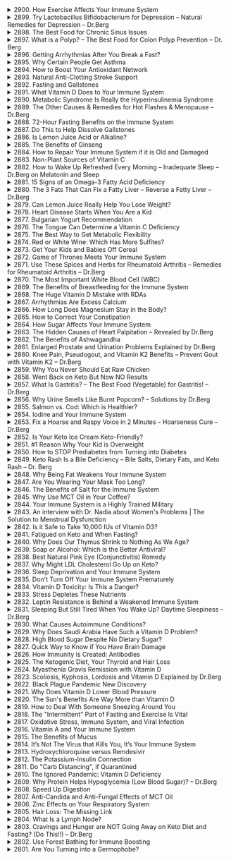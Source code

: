 <details>
<summary>2900. How Exercise Affects Your Immune System</summary>

[[Youtube]](https://www.youtube.com/watch?v=q8ikSYtVExs)


</details>

<details>
<summary>2899. Try Lactobacillus Bifidobacterium for Depression – Natural Remedies for Depression – Dr.Berg</summary>

[[Youtube]](https://www.youtube.com/watch?v=bKZ7P9f1UU8)


</details>

<details>
<summary>2898. The Best Food for Chronic Sinus Issues</summary>

[[Youtube]](https://www.youtube.com/watch?v=-A_qqTy4fEw)


</details>

<details>
<summary>2897. What is a Polyp? – The Best Food for Colon Polyp Prevention – Dr. Berg</summary>

[[Youtube]](https://www.youtube.com/watch?v=R7jp_VHJKkg)


</details>

<details>
<summary>2896. Getting Arrhythmias After You Break a Fast?</summary>

[[Youtube]](https://www.youtube.com/watch?v=0ZkA8zHXdtE)


</details>

<details>
<summary>2895. Why Certain People Get Asthma</summary>

[[Youtube]](https://www.youtube.com/watch?v=c2w1A01lSmM)


</details>

<details>
<summary>2894. How to Boost Your Antioxidant Network</summary>

[[Youtube]](https://www.youtube.com/watch?v=-cm-hpjK8gs)


</details>

<details>
<summary>2893. Natural Anti-Clotting Stroke Support</summary>

[[Youtube]](https://www.youtube.com/watch?v=wjTYVmU32qQ)


</details>

<details>
<summary>2892. Fasting and Gallstones</summary>

[[Youtube]](https://www.youtube.com/watch?v=2lGuXBwudKw)


</details>

<details>
<summary>2891. What Vitamin D Does to Your Immune System</summary>

[[Youtube]](https://www.youtube.com/watch?v=EvGH3kG5u4c)


</details>

<details>
<summary>2890. Metabolic Syndrome Is Really the Hyperinsulinemia Syndrome</summary>

[[Youtube]](https://www.youtube.com/watch?v=P1gB0RTqi-I)


</details>

<details>
<summary>2889. The Other Causes & Remedies for Hot Flashes & Menopause – Dr.Berg</summary>

[[Youtube]](https://www.youtube.com/watch?v=M-9GzRP904g)


</details>

<details>
<summary>2888. 72-Hour Fasting Benefits on the Immune System</summary>

[[Youtube]](https://www.youtube.com/watch?v=q9tgNrgYOPI)


</details>

<details>
<summary>2887. Do This to Help Dissolve Gallstones</summary>

[[Youtube]](https://www.youtube.com/watch?v=j5C68hmOBy0)


</details>

<details>
<summary>2886. Is Lemon Juice Acid or Alkaline?</summary>

[[Youtube]](https://www.youtube.com/watch?v=3UH0jatfoQI)


</details>

<details>
<summary>2885. The Benefits of Ginseng</summary>

[[Youtube]](https://www.youtube.com/watch?v=o2itz0s7RP8)


</details>

<details>
<summary>2884. How to Repair Your Immune System if it is Old and Damaged</summary>

[[Youtube]](https://www.youtube.com/watch?v=EdeBok0jOT0)


</details>

<details>
<summary>2883. Non-Plant Sources of Vitamin C</summary>

[[Youtube]](https://www.youtube.com/watch?v=xVKsKzRBwag)


</details>

<details>
<summary>2882. How to Wake Up Refreshed Every Morning – Inadequate Sleep – Dr.Berg on Melatonin and Sleep</summary>

[[Youtube]](https://www.youtube.com/watch?v=PxYQLRSsdus)


</details>

<details>
<summary>2881. 15 Signs of an Omega-3 Fatty Acid Deficiency</summary>

[[Youtube]](https://www.youtube.com/watch?v=aDmw9WiUfcE)


</details>

<details>
<summary>2880. The 3 Fats That Can Fix a Fatty Liver –  Reverse a Fatty Liver – Dr.Berg</summary>

[[Youtube]](https://www.youtube.com/watch?v=l6kfGsAnV0w)


</details>

<details>
<summary>2879. Can Lemon Juice Really Help You Lose Weight?</summary>

[[Youtube]](https://www.youtube.com/watch?v=2Z6xbpuUsds)


</details>

<details>
<summary>2878. Heart Disease Starts When You Are a Kid</summary>

[[Youtube]](https://www.youtube.com/watch?v=bXDqiZGkBZw)


</details>

<details>
<summary>2877. Bulgarian Yogurt Recommendation</summary>

[[Youtube]](https://www.youtube.com/watch?v=rHlQ6Ea9oWw)


</details>

<details>
<summary>2876. The Tongue Can Determine a Vitamin C Deficiency</summary>

[[Youtube]](https://www.youtube.com/watch?v=T1YLaPKNJx8)


</details>

<details>
<summary>2875. The Best Way to Get Metabolic Flexibility</summary>

[[Youtube]](https://www.youtube.com/watch?v=PqtS67ov0XU)


</details>

<details>
<summary>2874. Red or White Wine: Which Has More Sulfites?</summary>

[[Youtube]](https://www.youtube.com/watch?v=iMj5Edcc2bw)


</details>

<details>
<summary>2873. Get Your Kids and Babies Off Cereal</summary>

[[Youtube]](https://www.youtube.com/watch?v=E2vfxw6pY3g)


</details>

<details>
<summary>2872. Game of Thrones Meets Your Immune System</summary>

[[Youtube]](https://www.youtube.com/watch?v=VON01PTcu2g)


</details>

<details>
<summary>2871. Use These Spices and Herbs for Rheumatoid Arthritis – Remedies for Rheumatoid Arthritis – Dr.Berg</summary>

[[Youtube]](https://www.youtube.com/watch?v=dMygKOOhcgA)


</details>

<details>
<summary>2870. The Most Important White Blood Cell (WBC)</summary>

[[Youtube]](https://www.youtube.com/watch?v=3rFnlRtGDZs)


</details>

<details>
<summary>2869. The Benefits of Breastfeeding for the Immune System</summary>

[[Youtube]](https://www.youtube.com/watch?v=Cs-zHOB2Elc)


</details>

<details>
<summary>2868. The Huge Vitamin D Mistake with RDAs</summary>

[[Youtube]](https://www.youtube.com/watch?v=wq1HcFAg4fQ)


</details>

<details>
<summary>2867. Arrhythmias Are Excess Calcium</summary>

[[Youtube]](https://www.youtube.com/watch?v=6aaKbsrHLCo)


</details>

<details>
<summary>2866. How Long Does Magnesium Stay in the Body?</summary>

[[Youtube]](https://www.youtube.com/watch?v=Ul2MRZWnGCA)


</details>

<details>
<summary>2865. How to Correct Your Constipation</summary>

[[Youtube]](https://www.youtube.com/watch?v=Fi0PLevPrbk)


</details>

<details>
<summary>2864. How Sugar Affects Your Immune System</summary>

[[Youtube]](https://www.youtube.com/watch?v=mqd-MdtES4s)


</details>

<details>
<summary>2863. The Hidden Causes of Heart Palpitation – Revealed by Dr.Berg</summary>

[[Youtube]](https://www.youtube.com/watch?v=QiiCtjZ1y6I)


</details>

<details>
<summary>2862. The Benefits of Ashwagandha</summary>

[[Youtube]](https://www.youtube.com/watch?v=3BjwBvy8mLs)


</details>

<details>
<summary>2861. Enlarged Prostate and Urination Problems Explained by Dr.Berg</summary>

[[Youtube]](https://www.youtube.com/watch?v=R3gnuGfhh88)


</details>

<details>
<summary>2860. Knee Pain, Pseudogout, and Vitamin K2 Benefits – Prevent Gout with Vitamin K2 – Dr.Berg</summary>

[[Youtube]](https://www.youtube.com/watch?v=RXsc_ESNESw)


</details>

<details>
<summary>2859. Why You Never Should Eat Raw Chicken</summary>

[[Youtube]](https://www.youtube.com/watch?v=ow2UidL4dVU)


</details>

<details>
<summary>2858. Went Back on Keto But Now NO Results</summary>

[[Youtube]](https://www.youtube.com/watch?v=WGfsBEPdhXg)


</details>

<details>
<summary>2857. What Is Gastritis? – The Best Food (Vegetable) for Gastritis! – Dr.Berg</summary>

[[Youtube]](https://www.youtube.com/watch?v=B9SlvZ2wqUI)


</details>

<details>
<summary>2856. Why Urine Smells Like Burnt Popcorn? – Solutions by Dr.Berg</summary>

[[Youtube]](https://www.youtube.com/watch?v=OlpexmireMA)


</details>

<details>
<summary>2855. Salmon vs. Cod: Which is Healthier?</summary>

[[Youtube]](https://www.youtube.com/watch?v=6CgiMl-w3VI)


</details>

<details>
<summary>2854. Iodine and Your Immune System</summary>

[[Youtube]](https://www.youtube.com/watch?v=5QumHUBdHlw)


</details>

<details>
<summary>2853. Fix a Hoarse and Raspy Voice in 2 Minutes – Hoarseness Cure – Dr.Berg</summary>

[[Youtube]](https://www.youtube.com/watch?v=oaDwhOWMRI8)


</details>

<details>
<summary>2852. Is Your Keto Ice Cream Keto-Friendly?</summary>

[[Youtube]](https://www.youtube.com/watch?v=d2SCICVqgPE)


</details>

<details>
<summary>2851. #1 Reason Why Your Kid is Overweight</summary>

[[Youtube]](https://www.youtube.com/watch?v=YlQbaWbHpZo)


</details>

<details>
<summary>2850. How to STOP Prediabetes from Turning into Diabetes</summary>

[[Youtube]](https://www.youtube.com/watch?v=Swg05Gv0wMU)


</details>

<details>
<summary>2849. Keto Rash Is a Bile Deficiency – Bile Salts, Dietary Fats, and Keto Rash – Dr. Berg</summary>

[[Youtube]](https://www.youtube.com/watch?v=Xyeq2KA--IA)


</details>

<details>
<summary>2848. Why Being Fat Weakens Your Immune System</summary>

[[Youtube]](https://www.youtube.com/watch?v=_-bgyDgWOHM)


</details>

<details>
<summary>2847. Are You Wearing Your Mask Too Long?</summary>

[[Youtube]](https://www.youtube.com/watch?v=C-G8YT7xXTc)


</details>

<details>
<summary>2846. The Benefits of Salt for the Immune System</summary>

[[Youtube]](https://www.youtube.com/watch?v=UahudnzuJ8c)


</details>

<details>
<summary>2845. Why Use MCT Oil in Your Coffee?</summary>

[[Youtube]](https://www.youtube.com/watch?v=cc2aJ57bYsM)


</details>

<details>
<summary>2844. Your Immune System is a Highly Trained Military</summary>

[[Youtube]](https://www.youtube.com/watch?v=QguprEZvK0Y)


</details>

<details>
<summary>2843. An interview with Dr. Nadia about Women's Problems | The Solution to Menstrual Dysfunction</summary>

[[Youtube]](https://www.youtube.com/watch?v=UxDY7CrliRg)


</details>

<details>
<summary>2842. Is it Safe to Take 10,000 IUs of Vitamin D3?</summary>

[[Youtube]](https://www.youtube.com/watch?v=gjJdzHIwDDU)


</details>

<details>
<summary>2841. Fatigued on Keto and When Fasting?</summary>

[[Youtube]](https://www.youtube.com/watch?v=uVEnZ9jvlpc)


</details>

<details>
<summary>2840. Why Does Our Thymus Shrink to Nothing As We Age?</summary>

[[Youtube]](https://www.youtube.com/watch?v=0sN5J79L_oY)


</details>

<details>
<summary>2839. Soap or Alcohol: Which is the Better Antiviral?</summary>

[[Youtube]](https://www.youtube.com/watch?v=ePuhBMVzp8A)


</details>

<details>
<summary>2838. Best Natural Pink Eye (Conjunctivitis) Remedy</summary>

[[Youtube]](https://www.youtube.com/watch?v=JrkwX9GeJ2Q)


</details>

<details>
<summary>2837. Why Might LDL Cholesterol Go Up on Keto?</summary>

[[Youtube]](https://www.youtube.com/watch?v=f9w9oIU5FAA)


</details>

<details>
<summary>2836. Sleep Deprivation and Your Immune System</summary>

[[Youtube]](https://www.youtube.com/watch?v=9AfBCiFgWCY)


</details>

<details>
<summary>2835. Don't Turn Off Your Immune System Prematurely</summary>

[[Youtube]](https://www.youtube.com/watch?v=r4n_kRlQ63Q)


</details>

<details>
<summary>2834. Vitamin D Toxicity: Is This a Danger?</summary>

[[Youtube]](https://www.youtube.com/watch?v=-f4XYmrWIas)


</details>

<details>
<summary>2833. Stress Depletes These Nutrients</summary>

[[Youtube]](https://www.youtube.com/watch?v=dJq--6nGFec)


</details>

<details>
<summary>2832. Leptin Resistance is Behind a Weakened Immune System</summary>

[[Youtube]](https://www.youtube.com/watch?v=mDuGK00f1dc)


</details>

<details>
<summary>2831. Sleeping But Still Tired When You Wake Up? Daytime Sleepiness – Dr.Berg</summary>

[[Youtube]](https://www.youtube.com/watch?v=h2gHuT8qhmU)


</details>

<details>
<summary>2830. What Causes Autoimmune Conditions?</summary>

[[Youtube]](https://www.youtube.com/watch?v=JPuavnZFebo)


</details>

<details>
<summary>2829. Why Does Saudi Arabia Have Such a Vitamin D Problem?</summary>

[[Youtube]](https://www.youtube.com/watch?v=FqywVV5zQOs)


</details>

<details>
<summary>2828. High Blood Sugar Despite No Dietary Sugar?</summary>

[[Youtube]](https://www.youtube.com/watch?v=2KfiNn9SF3o)


</details>

<details>
<summary>2827. Quick Way to Know if You Have Brain Damage</summary>

[[Youtube]](https://www.youtube.com/watch?v=O2hj98vV9pQ)


</details>

<details>
<summary>2826. How Immunity is Created: Antibodies</summary>

[[Youtube]](https://www.youtube.com/watch?v=Q8MC_KY8YY0)


</details>

<details>
<summary>2825. The Ketogenic Diet, Your Thyroid and Hair Loss</summary>

[[Youtube]](https://www.youtube.com/watch?v=Zboz3hywisU)


</details>

<details>
<summary>2824. Myasthenia Gravis Remission with Vitamin D</summary>

[[Youtube]](https://www.youtube.com/watch?v=CeLaNjsKjNk)


</details>

<details>
<summary>2823. Scoliosis, Kyphosis, Lordosis and Vitamin D Explained by Dr.Berg</summary>

[[Youtube]](https://www.youtube.com/watch?v=pTVfEBjTWYE)


</details>

<details>
<summary>2822. Black Plague Pandemic New Discovery</summary>

[[Youtube]](https://www.youtube.com/watch?v=6IBdD_-wsjo)


</details>

<details>
<summary>2821. Why Does Vitamin D Lower Blood Pressure</summary>

[[Youtube]](https://www.youtube.com/watch?v=SqsK__FAEd0)


</details>

<details>
<summary>2820. The Sun's Benefits Are Way More than Vitamin D</summary>

[[Youtube]](https://www.youtube.com/watch?v=uYP-VTctWq4)


</details>

<details>
<summary>2819. How to Deal With Someone Sneezing Around You</summary>

[[Youtube]](https://www.youtube.com/watch?v=X3V1ZrTpcAY)


</details>

<details>
<summary>2818. The "Intermittent" Part of Fasting and Exercise Is Vital</summary>

[[Youtube]](https://www.youtube.com/watch?v=VGpgme6YKV4)


</details>

<details>
<summary>2817. Oxidative Stress, Immune System, and Viral Infection</summary>

[[Youtube]](https://www.youtube.com/watch?v=OlT2ToOPtco)


</details>

<details>
<summary>2816. Vitamin A and Your Immune System</summary>

[[Youtube]](https://www.youtube.com/watch?v=N1Z39iHfq-4)


</details>

<details>
<summary>2815. The Benefits of Mucus</summary>

[[Youtube]](https://www.youtube.com/watch?v=oS-3LM6c5Ks)


</details>

<details>
<summary>2814. It’s Not The Virus that Kills You, It’s Your Immune System</summary>

[[Youtube]](https://www.youtube.com/watch?v=NooTKyjlo6s)


</details>

<details>
<summary>2813. Hydroxychloroquine versus Remdesivir</summary>

[[Youtube]](https://www.youtube.com/watch?v=iBma_0oAiMI)


</details>

<details>
<summary>2812. The Potassium-Insulin Connection</summary>

[[Youtube]](https://www.youtube.com/watch?v=2AO00kkx2oE)


</details>

<details>
<summary>2811. Do "Carb Distancing", if Quarantined</summary>

[[Youtube]](https://www.youtube.com/watch?v=n8FsCJISEYs)


</details>

<details>
<summary>2810. The Ignored Pandemic: Vitamin D Deficiency</summary>

[[Youtube]](https://www.youtube.com/watch?v=BFjcC6Htlig)


</details>

<details>
<summary>2809. Why Protein Helps Hypoglycemia (Low Blood Sugar)? – Dr.Berg</summary>

[[Youtube]](https://www.youtube.com/watch?v=mQA9XFp8_hE)


</details>

<details>
<summary>2808. Speed Up Digestion</summary>

[[Youtube]](https://www.youtube.com/watch?v=c1aVGlBUzOo)


</details>

<details>
<summary>2807. Anti-Candida and Anti-Fungal Effects of MCT Oil</summary>

[[Youtube]](https://www.youtube.com/watch?v=KMQpmRAs-aE)


</details>

<details>
<summary>2806. Zinc Effects on Your Respiratory System</summary>

[[Youtube]](https://www.youtube.com/watch?v=Th5eRWK-LVQ)


</details>

<details>
<summary>2805. Hair Loss: The Missing Link</summary>

[[Youtube]](https://www.youtube.com/watch?v=rSsiz44ughE)


</details>

<details>
<summary>2804. What Is a Lymph Node?</summary>

[[Youtube]](https://www.youtube.com/watch?v=-Fu8EVSnt54)


</details>

<details>
<summary>2803. Cravings and Hunger are NOT Going Away on Keto Diet and Fasting? (Do This!!) – Dr.Berg</summary>

[[Youtube]](https://www.youtube.com/watch?v=BsZbIzk3drY)


</details>

<details>
<summary>2802. Use Forest Bathing for Immune Boosting</summary>

[[Youtube]](https://www.youtube.com/watch?v=oukG5O3IvNE)


</details>

<details>
<summary>2801. Are You Turning into a Germophobe?</summary>

[[Youtube]](https://www.youtube.com/watch?v=YyHMM-nfDnI)


</details>

